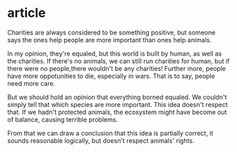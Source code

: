 # article

Charities are always considered to be something positive,
but someone says the ones help people are more important than ones help animals.

In my opinion, they're equaled, but this world is built by human, as well as the charities.
If there's no animals, we can still run charities for human,
but if there were no people,there wouldn't be any charities!
Further more, people have more oppotunities to die,
especially in wars. That is to say, people need more care.

But we should hold an opinion that everything borned equaled.
We couldn't simply tell that which species are more important.
This idea doesn't respect that.
If we hadn't protected animals, the ecosystem might have become out of balance, causing terrible problems.

From that we can draw a conclusion that this idea is partially correct, it sounds reasonable logically, but doesn't respect animals' rights.
